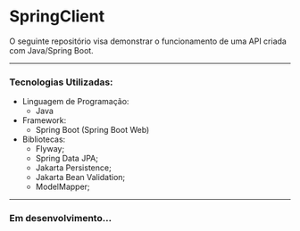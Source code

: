 # SpringClient 
  
  
O seguinte repositório visa demonstrar o funcionamento de uma API criada com Java/Spring Boot.
  
---
  
### Tecnologias Utilizadas:
* Linguagem de Programação: 
  - Java
* Framework:
  - Spring Boot (Spring Boot Web)
* Bibliotecas:
  - Flyway;
  - Spring Data JPA;
  - Jakarta Persistence;
  - Jakarta Bean Validation;
  - ModelMapper;
---

### Em desenvolvimento...
